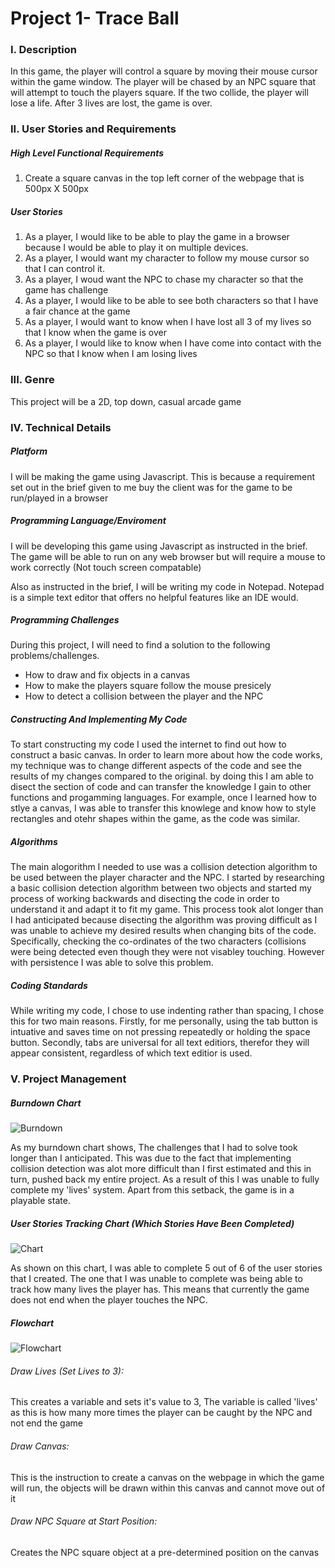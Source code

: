 # Project 1- Trace Ball

### I. Description
In this game, the player will control a square by moving their mouse cursor within the game window. The player will be chased by an NPC square that will attempt to touch the players square. If the two collide, the player will lose a life. After 3 lives are lost, the game is over.

### II. User Stories and Requirements

##### High Level Functional Requirements
1. Create a square canvas in the top left corner of the webpage that is 500px X 500px

##### User Stories
1. As a player, I would like to be able to play the game in a browser because I would be able to play it on multiple devices.
2. As a player, I would want my character to follow my mouse cursor so that I can control it.
3. As a player, I woud want the NPC to chase my character so that the game has challenge
4. As a player, I would like to be able to see both characters so that I have a fair chance at the game
5. As a player, I would want to know when I have lost all 3 of my lives so that I know when the game is over
6. As a player, I would like to know when I have come into contact with the NPC so that I know when I am losing lives

### III. Genre
This project will be a 2D, top down, casual arcade game

### IV. Technical Details

##### Platform
I will be making the game using Javascript. This is because a requirement set out in the brief given to me buy the client was for the game to be run/played in a browser

##### Programming Language/Enviroment
I will be developing this game using Javascript as instructed in the brief. The game will be able to run on any web browser but will require a mouse to work correctly (Not touch screen compatable)

Also as instructed in the brief, I will be writing my code in Notepad. Notepad is a simple text editor that offers no helpful features like an IDE would.

##### Programming Challenges
During this project, I will need to find a solution to the following problems/challenges.
  
  - How to draw and fix objects in a canvas
  - How to make the players square follow the mouse presicely 
  - How to detect a collision between the player and the NPC
 
##### Constructing And Implementing My Code

To start constructing my code I used the internet to find out how to construct a basic canvas. In order to learn more about how the code works, my technique was to change different aspects of the code and see the results of my changes compared to the original. by doing this I am able to disect the section of code and can transfer the knowledge I gain to other functions and progamming languages. For example, once I learned how to stlye a canvas, I was able to transfer this knowlege and know how to style rectangles and otehr shapes within the game, as the code was similar.

##### Algorithms

The main alogorithm I needed to use was a collision detection algorithm to be used between the player character and the NPC. I started by researching a basic collision detection algorithm between two objects and started my process of working backwards and disecting the code in order to understand it and adapt it to fit my game. This process took alot longer than I had anticipated because disecting the algorithm was proving difficult as I was unable to achieve my desired results when changing bits of the code. Specifically, checking the co-ordinates of the two characters (collisions were being detected even though they were not visabley touching. However with persistence I was able to solve this problem.
 
##### Coding Standards 
While writing my code, I chose to use indenting rather than spacing, I chose this for two main reasons. Firstly, for me personally, using the tab button is intuative and saves time on not pressing repeatedly or holding the space button. Secondly, tabs are universal for all text editiors, therefor they will appear consistent, regardless of which text editior is used.

### V. Project Management

##### Burndown Chart

![Burndown](https://i.imgur.com/owoBcqZ.png)

As my burndown chart shows, The challenges that I had to solve took longer than I anticipated. This was due to the fact that implementing collision detection was alot more difficult than I first estimated and this in turn, pushed back my entire project. As a result of this I was unable to fully complete my 'lives' system. Apart from this setback, the game is in a playable state.

##### User Stories Tracking Chart (Which Stories Have Been Completed)

![Chart](https://i.imgur.com/W7lagJw.png)

As shown on this chart, I was able to complete 5 out of 6 of the user stories that I created. The one that I was unable to complete was being able to track how many lives the player has. This means that currently the game does not end when the player touches the NPC.

##### Flowchart

![Flowchart](https://i.imgur.com/m2HSI0D.png)

###### Draw Lives (Set Lives to 3):
This creates a variable and sets it's value to 3, The variable is called 'lives' as this is how many more    times the player can be caught by the NPC and not end the game

###### Draw Canvas:
This is the instruction to create a canvas on the webpage in which the game will run, the objects will be drawn within this canvas and cannot move out of it

###### Draw NPC Square at Start Position:
Creates the NPC square object at a pre-determined position on the canvas
